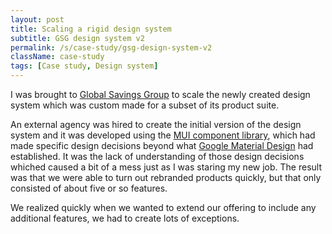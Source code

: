 ```yaml
---
layout: post
title: Scaling a rigid design system
subtitle: GSG design system v2
permalink: /s/case-study/gsg-design-system-v2
className: case-study
tags: [Case study, Design system]
---
```


I was brought to [Global Savings Group](https://www.global-savings-group.com/) to scale the newly created design system which was custom made for a subset of its product suite.

An external agency was hired to create the initial version of the design system and it was developed using the [MUI component library](https://mui.com/), which had made specific design decisions beyond what [Google Material Design](https://m2.material.io/) had established. It was the lack of understanding of those design decisions whiched caused a bit of a mess just as I was staring my new job. The result was that we were able to turn out rebranded products quickly, but that only consisted of about five or so features. 

We realized quickly when we wanted to extend our offering to include any additional features, we had to create lots of exceptions.